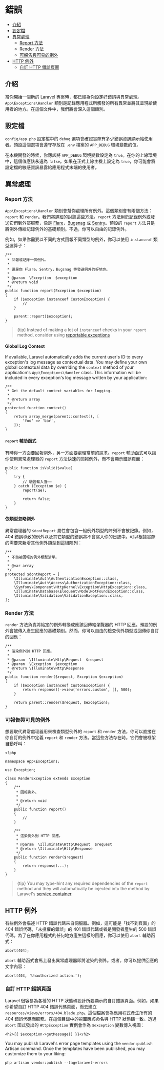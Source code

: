 # 錯誤

- [介紹](#introduction)
- [設定檔](#configuration)
- [異常處理](#the-exception-handler)
    - [Report 方法](#report-method)
    - [Render 方法](#render-method)
    - [可報告與可見的例外](#renderable-exceptions)
- [HTTP 例外](#http-exceptions)
    - [自訂 HTTP 錯誤頁面](#custom-http-error-pages)

<a name="introduction"></a>
## 介紹

當你開始一個新的 Laravel 專案時，都已經為你設定好錯誤與異常處理。`App\Exceptions\Handler` 類別是記錄應用程式所觸發的所有異常並將其呈現給使用者的地方。在這個文件中，我們將會深入這個類別。

<a name="configuration"></a>
## 設定檔

`config/app.php` 設定檔中的 `debug` 選項會確認實際有多少錯誤資訊顯示給使用者。預設這個選項會遵守存放在 `.env` 檔案的 `APP_DEBUG` 環境變數的值。

在本機開發的時候，你應該將 `APP_DEBUG` 環境變數設定為 `true`。在你的上線環境中，這個值應該永遠為 `false`。如果在正式上線主機上設定為 `true`，你可能會將設定檔的敏感資訊暴露給應用程式末端的使用者。

<a name="the-exception-handler"></a>
## 異常處理

<a name="report-method"></a>
### Report 方法

`App\Exceptions\Handler` 類別會幫你處理所有例外。這個類別會有兩個方法：`report` 和 `render`。我們將詳細的討論這些方法。`report` 方法用於記錄例外或發送它們到外部服務，像是 [Flare](https://flareapp.io)，[Bugsnag](https://bugsnag.com) 或 [Sentry](https://github.com/getsentry/sentry-laravel)。預設的 `report` 方法只是將例外傳給記錄例外的基礎類別。不過，你可以自由的記錄例外。

例如，如果你需要以不同的方式回報不同類型的例外，你可以使用 `instanceof` 類型運算子：

    /**
     * 回報或記錄一個例外。
     *
     * 這是向 Flare，Sentry，Bugsnag 等發送例外的好地方。
     *
     * @param  \Exception  $exception
     * @return void
     */
    public function report(Exception $exception)
    {
        if ($exception instanceof CustomException) {
            //
        }

        parent::report($exception);
    }

> {tip} Instead of making a lot of `instanceof` checks in your `report` method, consider using [reportable exceptions](/docs/{{version}}/errors#renderable-exceptions)

#### Global Log Context

If available, Laravel automatically adds the current user's ID to every exception's log message as contextual data. You may define your own global contextual data by overriding the `context` method of your application's `App\Exceptions\Handler` class. This information will be included in every exception's log message written by your application:

    /**
     * Get the default context variables for logging.
     *
     * @return array
     */
    protected function context()
    {
        return array_merge(parent::context(), [
            'foo' => 'bar',
        ]);
    }

#### `report` 輔助函式

有時你一方面要回報例外，另一方面要處理當前的請求。`report` 輔助函式可以讓你使用異常處理器的 `report` 方法快速的回報例外，而不會顯示錯誤頁面：


    public function isValid($value)
    {
        try {
            // 驗證輸入值⋯⋯
        } catch (Exception $e) {
            report($e);

            return false;
        }
    }

#### 依類型忽略例外

異常處理器的 `$dontReport` 屬性會包含一組例外類型的陣列不會被記錄。例如，404 錯誤導致的例外以及其它類型的錯誤將不會寫入你的日誌中。可以根據實際的需要來新增其他例外類型到這組陣列：

    /**
     * 不該被回報的例外類型清單。
     *
     * @var array
     */
    protected $dontReport = [
        \Illuminate\Auth\AuthenticationException::class,
        \Illuminate\Auth\Access\AuthorizationException::class,
        \Symfony\Component\HttpKernel\Exception\HttpException::class,
        \Illuminate\Database\Eloquent\ModelNotFoundException::class,
        \Illuminate\Validation\ValidationException::class,
    ];

<a name="render-method"></a>
### Render 方法

`render` 方法負責將給定的例外轉換成應該回傳給瀏覽器的 HTTP 回應。預設的例外會被傳入產生回應的基礎類別。然而，你可以自由的檢查例外類型或回傳你自訂的回應：

    /**
     * 渲染例外到 HTTP 回應。
     *
     * @param  \Illuminate\Http\Request  $request
     * @param  \Exception  $exception
     * @return \Illuminate\Http\Response
     */
    public function render($request, Exception $exception)
    {
        if ($exception instanceof CustomException) {
            return response()->view('errors.custom', [], 500);
        }

        return parent::render($request, $exception);
    }

<a name="renderable-exceptions"></a>
### 可報告與可見的例外

想要取代異常處理器用來檢查類型例外的 `report` 和 `render` 方法，你可以直接在你自訂的例外中定義 `report` 和 `render` 方法。當這些方法存在時，它們會被框架自動呼叫：

    <?php

    namespace App\Exceptions;

    use Exception;

    class RenderException extends Exception
    {
        /**
         * 回報例外。
         *
         * @return void
         */
        public function report()
        {
            //
        }

        /**
         * 渲染例外到 HTTP 回應。
         *
         * @param  \Illuminate\Http\Request  $request
         * @return \Illuminate\Http\Response
         */
        public function render($request)
        {
            return response(...);
        }
    }

> {tip} You may type-hint any required dependencies of the `report` method and they will automatically be injected into the method by Laravel's [service container](/docs/{{version}}/container).

<a name="http-exceptions"></a>
## HTTP 例外

有些例外會描述 HTTP 錯誤代碼來自伺服器。例如，這可能是「找不到頁面」的 404 錯誤代碼，「未授權的錯誤」的 401 錯誤代碼或者是開發者產生的 500 錯誤代碼。為了在你應用程式的任何地方產生這樣的回應，你可以使用 `abort` 輔助函式：

    abort(404);

`abort` 輔助函式會馬上發出異常處理器即將渲染的例外。或者，你可以提供回應的文字內容：

    abort(403, 'Unauthorized action.');

<a name="custom-http-error-pages"></a>
### 自訂 HTTP 錯誤頁面

Laravel 很容易為各種的 HTTP 狀態碼設計所要顯示的自訂錯誤頁面。例如，如果你希望自訂 HTTP 404 錯誤代碼頁面，而去建立 `resources/views/errors/404.blade.php`。這個檔案會為應用程式產生所有的 404 錯誤代碼而服務。在這個目錄中的視圖應該命名與 HTTP 狀態碼一致。透過 `abort` 函式發出的 `HttpException` 實例會作為 `$exception` 變數傳入視圖：

    <h2>{{ $exception->getMessage() }}</h2>

You may publish Laravel's error page templates using the `vendor:publish` Artisan command. Once the templates have been published, you may customize them to your liking:

    php artisan vendor:publish --tag=laravel-errors
